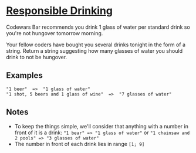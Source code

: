 # [Responsible Drinking](https://www.codewars.com/kata/responsible-drinking "https://www.codewars.com/kata/5aee86c5783bb432cd000018")

Codewars Bar recommends you drink 1 glass of water per standard drink so you're not hungover tomorrow morning.

Your fellow coders have bought you several drinks tonight in the form of a string. Return a string suggesting how many glasses of water you should drink to not be hungover.

## Examples

```
"1 beer"  =>  "1 glass of water"
"1 shot, 5 beers and 1 glass of wine"  =>  "7 glasses of water"
```

## Notes

* To keep the things simple, we'll consider that anything with a number in front of it is a drink: `"1 bear" => "1 glass of water"` or `"1 chainsaw and 2 pools" => "3 glasses of water"`
* The number in front of each drink lies in range `[1; 9]`